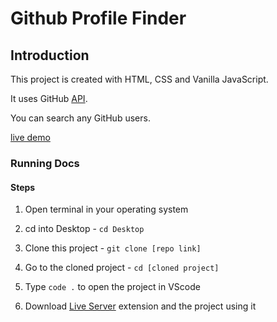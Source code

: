 # Github Profile Finder

## Introduction

This project is created with HTML, CSS and Vanilla JavaScript.

It uses GitHub [API](https://api.github.com/).

You can search any GitHub users.

[live demo](https://akaki16.github.io/Github-Profile-Finder/)

### Running Docs

#### Steps

1) Open terminal in your operating system

2) cd into Desktop - `cd Desktop`

3) Clone this project - `git clone [repo link]`

4) Go to the cloned project - `cd [cloned project]`

5) Type `code .` to open the project in VScode

6) Download [Live Server](https://marketplace.visualstudio.com/items?itemName=ritwickdey.LiveServer) extension and the project using it
